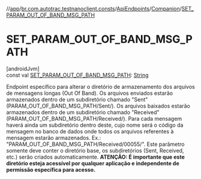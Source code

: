 //[app](../../../../index.md)/[br.com.autotrac.testnanoclient.consts](../../index.md)/[ApiEndpoints](../index.md)/[Companion](index.md)/[SET_PARAM_OUT_OF_BAND_MSG_PATH](-s-e-t_-p-a-r-a-m_-o-u-t_-o-f_-b-a-n-d_-m-s-g_-p-a-t-h.md)

# SET_PARAM_OUT_OF_BAND_MSG_PATH

[androidJvm]\
const val [SET_PARAM_OUT_OF_BAND_MSG_PATH](-s-e-t_-p-a-r-a-m_-o-u-t_-o-f_-b-a-n-d_-m-s-g_-p-a-t-h.md): [String](https://kotlinlang.org/api/latest/jvm/stdlib/kotlin/-string/index.html)

Endpoint específico para alterar o diretório de armazenamento dos arquivos de mensagens longas (Out Of Band). Os arquivos enviados estarão armazenados dentro de um subdiretório chamado &quot;Sent&quot; (PARAM_OUT_OF_BAND_MSG_PATH/Sent/). Os arquivos baixados estarão armazenados dentro de um subdiretório chamado &quot;Received&quot; (PARAM_OUT_OF_BAND_MSG_PATH/Received/). Para cada mensagem haverá ainda um subdiretório dentro deste, cujo nome será o código da mensagem no banco de dados onde todos os arquivos referentes à mensagem estarão armazenados. Ex.: &quot;PARAM_OUT_OF_BAND_MSG_PATH/Received/00055/&quot;. Este parâmetro somente deve conter o diretório base, os subdiretórios (Sent, Received, etc.) serão criados automaticamente. **ATENÇÃO: É importante que este diretório esteja acessível por qualquer aplicação e independente de permissão específica para acesso.**

